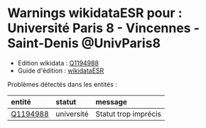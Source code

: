 Warnings wikidataESR pour : Université Paris 8 - Vincennes - Saint-Denis @UnivParis8
================

- Edition wikidata : [Q1194988](https://www.wikidata.org/wiki/Q1194988)
- Guide d'édition : [wikidataESR](https://github.com/cpesr/wikidataESR/)



Problèmes détectés dans les entités :

|entité                                             |statut     |message              |
|:--------------------------------------------------|:----------|:--------------------|
|[Q1194988](https://www.wikidata.org/wiki/Q1194988) |université |Statut trop imprécis |
